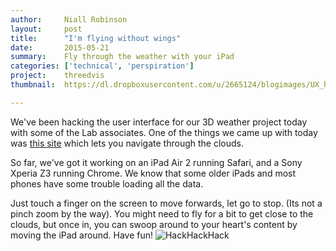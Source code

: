 ```yaml
---
author:     Niall Robinson
layout:     post
title:      "I'm flying without wings"
date:       2015-05-21
summary:    Fly through the weather with your iPad
categories: ['technical', 'perspiration']
project:    threedvis
thumbnail:  https://dl.dropboxusercontent.com/u/2665124/blogimages/UX_hackathon.JPG

---
```


We've been hacking the user interface for our 3D weather project today with some of the Lab associates. One of the things we came up with today was [this site](http://t.co/ayzUTfnG2p) which lets you navigate through the clouds.

So far, we've got it working on an iPad Air 2 running Safari, and a Sony Xperia Z3 running Chrome. We know that some older iPads and most phones have some trouble loading all the data.

Just touch a finger on the screen to move forwards, let go to stop. (Its not a pinch zoom by the way). You might need to fly for a bit to get close to the clouds, but once in, you can swoop around to your heart's content by moving the iPad around. Have fun!
![HackHackHack](https://dl.dropboxusercontent.com/u/2665124/blogimages/UX_hackathon.JPG)